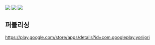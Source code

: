 <!-- # 👨‍💻 "기본기"에 진심인 개발자 함도영입니다. -->
  
  ![](http://github-profile-summary-cards.vercel.app/api/cards/profile-details?username=onxmoreplz&theme=default)
  ![](http://github-profile-summary-cards.vercel.app/api/cards/most-commit-language?username=onxmoreplz&theme=default)
![](http://github-profile-summary-cards.vercel.app/api/cards/stats?username=onxmoreplz&theme=default)
  
  
  ## 퍼블리싱
  https://play.google.com/store/apps/details?id=com.googleplay.yorijori
       
  
  
  
  <!--
  ## 경력
  | 기 간 | 내용 |
  | ------ | ------ |
  | 2019 ~ | 공군 |
  |  |  |
  -->

